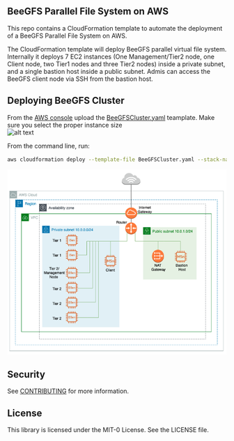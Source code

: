## BeeGFS Parallel File System on AWS  

This repo contains a CloudFormation template to automate the deployment of a BeeGFS Parallel File System on AWS. 

The CloudFormation template will deploy BeeGFS parallel virtual file system. Internally it deploys 7 EC2 instances (One Management/Tier2 node, one Client node, two Tier1 nodes and three Tier2 nodes) inside a private subnet, and a single bastion host inside a public subnet. Admis can access the BeeGFS client node via SSH from the bastion host. 



## Deploying BeeGFS Cluster 
From the [AWS console](https://console.aws.amazon.com/cloudformation/home?region=us-east-1#/stacks/create/template) upload the [BeeGFSCluster.yaml](https://github.com/aws-samples/cloudformation-beegfs-cluster/raw/main/BeeGFSCluster.yaml) teamplate. Make sure you select the proper instance size  
![alt text](https://github.com/aws-samples/cloudformation-beegfs-cluster/blob/main/aws-console.png)

From the command line, run:

```bash
aws cloudformation deploy --template-file BeeGFSCluster.yaml --stack-name <STACK-NAME>  --parameter-overrides BastionhostType=m5n.large ClientInstanceType=m5n.2xlarge ManagementInstanceType=d3en.2xlarge SSHKeyName=<KEYNAME> T1InstanceType=i3en.12xlarge T2InstanceType=d3en.2xlarge --capabilities=CAPABILITY_NAMED_IAM
```

![alt text](https://github.com/aws-samples/cloudformation-beegfs-cluster/blob/main/architecture_diagram.png)

## Security

See [CONTRIBUTING](CONTRIBUTING.md#security-issue-notifications) for more information.

## License

This library is licensed under the MIT-0 License. See the LICENSE file.

